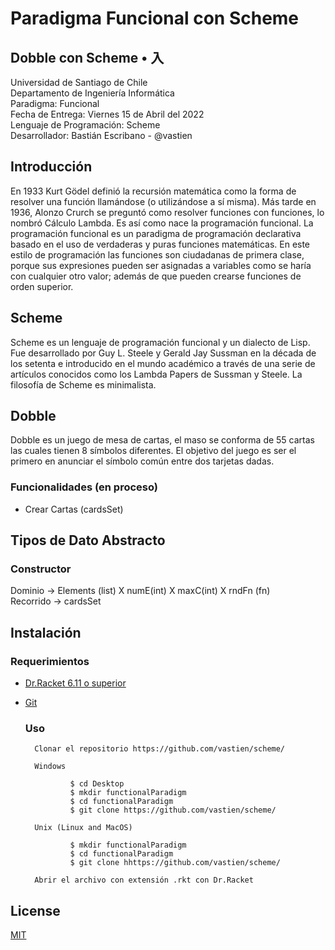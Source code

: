 # Paradigma Funcional con Scheme 
## Dobble con Scheme • 入

Universidad de Santiago de Chile            
Departamento de Ingeniería Informática                
Paradigma: Funcional           
Fecha de Entrega: Viernes 15 de Abril del 2022                     
Lenguaje de Programación: Scheme               
Desarrollador: Bastián Escribano - @vastien              


## Introducción 
En 1933 Kurt Gödel definió la recursión matemática como la forma de resolver una función llamándose (o utilizándose a sí misma). Más tarde en 1936, Alonzo Crurch se preguntó como resolver funciones con funciones, lo nombró Cálculo Lambda. Es así como nace la programación funcional.
La programación funcional es un paradigma de programación declarativa basado en el uso de verdaderas y puras funciones matemáticas. En este estilo de programación las funciones son ciudadanas de primera clase, porque sus expresiones pueden ser asignadas a variables como se haría con cualquier otro valor; además de que pueden crearse funciones de orden superior.


## Scheme 
Scheme es un lenguaje de programación funcional y un dialecto de Lisp. Fue desarrollado por Guy L. Steele y Gerald Jay Sussman en la década de los setenta e introducido en el mundo académico a través de una serie de artículos conocidos como los Lambda Papers de Sussman y Steele. La filosofía de Scheme es minimalista.

## Dobble
Dobble es un juego de mesa de cartas, el maso se conforma de 55 cartas las cuales tienen 8 símbolos diferentes. El objetivo del juego es ser el primero en anunciar el símbolo común entre dos tarjetas dadas.


### Funcionalidades (en proceso)

* Crear Cartas (cardsSet)


## Tipos de Dato Abstracto

### Constructor
Dominio -> Elements (list) X numE(int) X maxC(int) X rndFn (fn)                                    
Recorrido -> cardsSet


## Instalación

### Requerimientos
* [Dr.Racket 6.11 o superior](https://download.racket-lang.org/)         
* [Git](https://git-scm.com/downloads)

  ### Uso

        Clonar el repositorio https://github.com/vastien/scheme/
        
        Windows
        
                $ cd Desktop
                $ mkdir functionalParadigm
                $ cd functionalParadigm
                $ git clone https://github.com/vastien/scheme/
                
        Unix (Linux and MacOS) 
        
                $ mkdir functionalParadigm
                $ cd functionalParadigm
                $ git clone hhttps://github.com/vastien/scheme/

        Abrir el archivo con extensión .rkt con Dr.Racket 
        
## License
[MIT](https://choosealicense.com/licenses/mit/)



